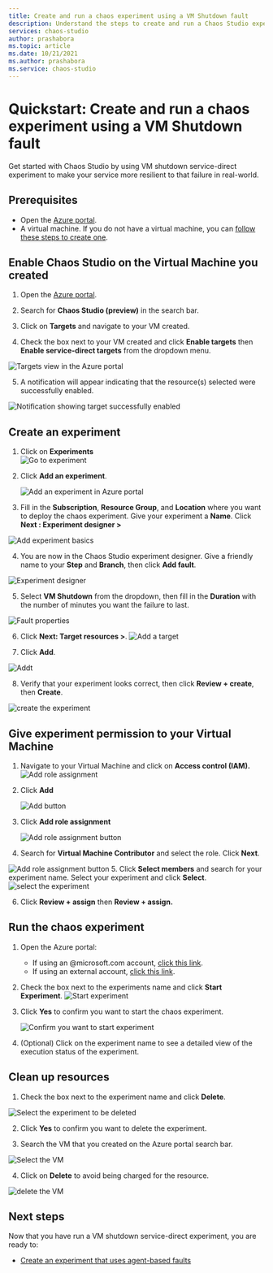 ```yaml
---
title: Create and run a chaos experiment using a VM Shutdown fault 
description: Understand the steps to create and run a Chaos Studio experiment in 10mins
services: chaos-studio
author: prashabora
ms.topic: article
ms.date: 10/21/2021
ms.author: prashabora
ms.service: chaos-studio
---
```

# Quickstart: Create and run a chaos experiment using a VM Shutdown fault 
Get started with Chaos Studio by using VM shutdown service-direct experiment to make your service more resilient to that failure in real-world. 

## Prerequisites
- Open the [Azure portal](https://portal.azure.com).
- A virtual machine. If you do not have a virtual machine, you can [follow these steps to create one](../virtual-machines/linux/quick-create-portal.md).

## Enable Chaos Studio on the Virtual Machine you created
1. Open the [Azure portal](https://portal.azure.com).
2. Search for **Chaos Studio (preview)** in the search bar.
3. Click on **Targets** and navigate to your VM created.

4. Check the box next to your VM created and click **Enable targets** then **Enable service-direct targets** from the dropdown menu.

![Targets view in the Azure portal](images/quickstart-virtual-machine-enabled.PNG)

5. A notification will appear indicating that the resource(s) selected were successfully enabled.

![Notification showing target successfully enabled](images/tutorial-service-direct-targets-enable-confirm.png)

## Create an experiment

1. Click on **Experiments**                
 ![Go to experiment](images/quickstart-left-experiment.PNG)

2. Click **Add an experiment**.

    ![Add an experiment in Azure portal](images/add-an-experiment.png)

3. Fill in the **Subscription**, **Resource Group**, and **Location** where you want to deploy the chaos experiment. Give your experiment a **Name**. Click **Next : Experiment designer >**

![Add experiment basics](images/quickstart-service-direct-add-basics.PNG)

4. You are now in the Chaos Studio experiment designer. Give a friendly name to your **Step** and **Branch**, then click **Add fault**.

![Experiment designer](images/quickstart-service-direct-add-designer.PNG)

5. Select **VM Shutdown** from the dropdown, then fill in the **Duration** with the number of minutes you want the failure to last. 

![Fault properties](images/quickstart-service-direct-add-fault.PNG)

6. Click **Next: Target resources >**.
![Add a target](images/quickstart-service-direct-add-targets.PNG)

7. Click **Add**.

![Addt](images/quickstart-add-target.PNG)

8. Verify that your experiment looks correct, then click **Review + create**, then **Create**.

![create the experiment](images/quickstart-review-and-create.PNG)

## Give experiment permission to your Virtual Machine
1. Navigate to your Virtual Machine and click on **Access control (IAM).**
 ![Add role assignment](images/quickstart-acess-control.PNG)
2. Click **Add**

    ![Add button](images/add.png)

3. Click **Add role assignment**

    ![Add role assignment button](images/add-role-assignment.png)

4. Search for **Virtual Machine Contributor** and select the role. Click **Next**.

![Add role assignment button](images/quickstart-virtual-machine-contributor.PNG)
5. Click **Select members** and search for your experiment name. Select your experiment and click **Select**. 
 ![select the experiment](images/quickstart-select-experiment-role-assignment.PNG)
 
6. Click **Review + assign** then **Review + assign.**



## Run the chaos experiment

1. Open the Azure portal:
    * If using an @microsoft.com account, [click this link](https://ms.portal.azure.com/?microsoft_azure_chaos_assettypeoptions={%22chaosStudio%22:{%22options%22:%22%22},%22chaosExperiment%22:{%22options%22:%22%22}}&microsoft_azure_chaos=true).
    * If using an external account, [click this link](https://portal.azure.com/?feature.customPortal=false&microsoft_azure_chaos_assettypeoptions={%22chaosStudio%22:{%22options%22:%22%22},%22chaosExperiment%22:{%22options%22:%22%22}}).
2. Check the box next to the experiments name and click **Start Experiment**.
    ![Start experiment](images/quickstart-experiment-start.PNG)

3. Click **Yes** to confirm you want to start the chaos experiment.

    ![Confirm you want to start experiment](images/start-experiment-confirmation.png)
4. (Optional) Click on the experiment name to see a detailed view of the execution status of the experiment.


## Clean up resources

1. Check the box next to the experiment name and click **Delete**.

![Select the experiment to be deleted](images/quickstart-delete-experiment.PNG)

2. Click **Yes** to confirm you want to delete the experiment.

3. Search the VM that you created on the Azure portal search bar.

![Select the VM](images/quickstart-cleanup.PNG)

4. Click on **Delete** to avoid being charged for the resource.

![delete the VM](images/quickstart-cleanup-virtual-machine.PNG)


## Next steps
Now that you have run a VM shutdown service-direct experiment, you are ready to:
- [Create an experiment that uses agent-based faults](chaos-studio-tutorial-agent-based.md)

